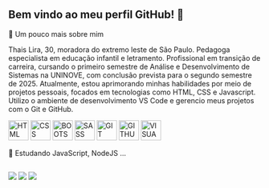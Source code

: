 ## Bem vindo ao meu perfil GitHub! 👋

💬 Um pouco mais sobre mim

Thais Lira, 30, moradora do extremo leste de São Paulo. Pedagoga especialista em educação infantil e letramento. Profissional em transição de carreira, cursando o primeiro semestre de Análise e Desenvolvimento de Sistemas na UNINOVE, com conclusão prevista para o segundo semestre de 2025. Atualmente, estou aprimorando minhas habilidades por meio de projetos pessoais, focados em tecnologias como HTML, CSS e Javascript. Utilizo o ambiente de desenvolvimento VS Code e gerencio meus projetos com o Git e GitHub.
<br>
<div style="inline-block">
  <img align="center" alt="HTML" heigth="30" width="40" src="https://cdn.jsdelivr.net/gh/devicons/devicon/icons/html5/html5-original.svg"/>
  <img align="center" alt="CSS" heigth="30" width="40" src="https://cdn.jsdelivr.net/gh/devicons/devicon/icons/css3/css3-original.svg"/> 
  <img align="center" alt="BOOTSTRAP" heigth="30" width="40" src="https://cdn.jsdelivr.net/gh/devicons/devicon/icons/bootstrap/bootstrap-original.svg" />
  <img align="center" alt="SASS" heigth="30" width="40" src="https://cdn.jsdelivr.net/gh/devicons/devicon/icons/sass/sass-original.svg" /> 
  <img align="center" alt="GIT" heigth="30" width="40" src="https://cdn.jsdelivr.net/gh/devicons/devicon/icons/git/git-original.svg" /> 
  <img align="center" alt="GITHUB" heigth="30" width="40" src="https://cdn.jsdelivr.net/gh/devicons/devicon/icons/github/github-original.svg" />
  <img align="center" alt="VISUALSTUDIO" heigth="30" width="40" src="https://cdn.jsdelivr.net/gh/devicons/devicon/icons/visualstudio/visualstudio-plain.svg" />         
</div>
<br>
🌱 Estudando JavaScript, NodeJS ...

## 

<div>
  <a href="https://instagram.com/t.lira_" target="_blank"><img src="https://img.shields.io/badge/-Instagram-%23E4405F?style=for-the-badge&logo=instagram&logoColor=white" target="_blank"></a>
  <a href="https://www.linkedin.com/in/thais-lira-/" target="_blank"><img src="https://img.shields.io/badge/-LinkedIn-%230077B5?style=for-the-badge&logo=linkedin&logoColor=white" target="_blank"></a> 
  <a href="https://thaislira.netlify.app/" target="_blank"><img src="https://img.shields.io/badge/website-000000?style=for-the-badge&logo=About.me&logoColor=white" target="_blank"></a>  
</div>


